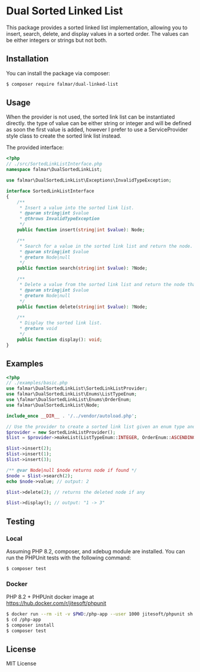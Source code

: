 # Dual Sorted Linked List

This package provides a sorted linked list implementation, allowing you to insert, search, delete, and display values in
a sorted order. The values can be either integers or strings but not both.

## Installation

You can install the package via composer:

```bash
$ composer require falmar/dual-linked-list
```

## Usage

When the provider is not used, the sorted link list can be instantiated directly. the type of value can be either string or integer and will be defined as soon the first value is added, however I prefer to use a ServiceProvider style class to create the sorted link list instead.

The provided interface:

```php
<?php
// ./src/SortedLinkListInterface.php
namespace falmar\DualSortedLinkList;

use falmar\DualSortedLinkList\Exceptions\InvalidTypeException;

interface SortedLinkListInterface
{
    /**
     * Insert a value into the sorted link list.
     * @param string|int $value
     * @throws InvalidTypeException
     */
    public function insert(string|int $value): Node;

    /**
     * Search for a value in the sorted link list and return the node.
     * @param string|int $value
     * @return Node|null
     */
    public function search(string|int $value): ?Node;

    /**
     * Delete a value from the sorted link list and return the node that was deleted.
     * @param string|int $value
     * @return Node|null
     */
    public function delete(string|int $value): ?Node;

    /**
     * Display the sorted link list.
     * @return void
     */
    public function display(): void;
}

```

## Examples

```php
<?php
// ./examples/basic.php
use falmar\DualSortedLinkList\SortedLinkListProvider;
use falmar\DualSortedLinkList\Enums\ListTypeEnum;
use \falmar\DualSortedLinkList\Enums\OrderEnum;
use falmar\DualSortedLinkList\Node;

include_once __DIR__ . '/../vendor/autoload.php';

// Use the provider to create a sorted link list given an enum type and order 
$provider = new SortedLinkListProvider();
$list = $provider->makeList(ListTypeEnum::INTEGER, OrderEnum::ASCENDING);

$list->insert(2);
$list->insert(1);
$list->insert(3);

/** @var Node|null $node returns node if found */
$node = $list->search(2);
echo $node->value; // output: 2

$list->delete(2); // returns the deleted node if any

$list->display(); // output: "1 -> 3"
```

## Testing


### Local
Assuming PHP 8.2, composer, and xdebug module are installed. You can run the PHPUnit tests with the following command:

```bash
$ composer test
```

### Docker

PHP 8.2 + PHPUnit docker image at https://hub.docker.com/r/jitesoft/phpunit

```bash
$ docker run --rm -it -v $PWD:/php-app --user 1000 jitesoft/phpunit sh
$ cd /php-app
$ composer install
$ composer test
```

## License

MIT License

